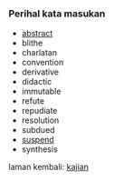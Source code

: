 ---
---

### Perihal kata masukan

* [abstract](kata/abstract.md)
* blithe
* charlatan
* convention
* derivative
* didactic
* immutable
* refute
* repudiate
* resolution
* subdued
* [suspend](kata/suspend.md)
* synthesis

laman kembali: [kajian][0]

  [0]: ../index.md
